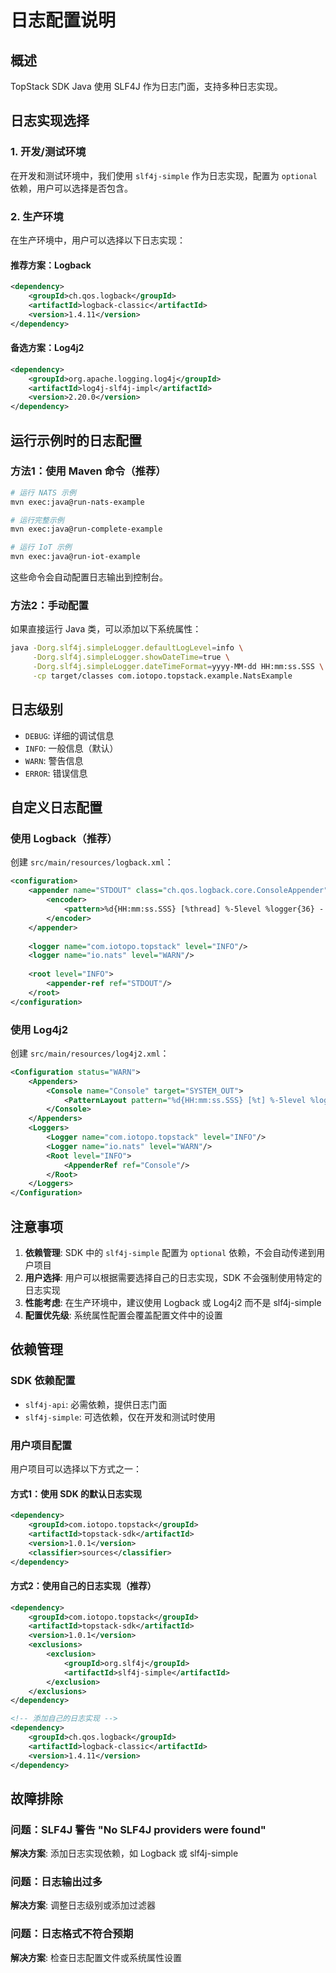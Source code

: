 # 日志配置说明

## 概述

TopStack SDK Java 使用 SLF4J 作为日志门面，支持多种日志实现。

## 日志实现选择

### 1. 开发/测试环境
在开发和测试环境中，我们使用 `slf4j-simple` 作为日志实现，配置为 `optional` 依赖，用户可以选择是否包含。

### 2. 生产环境
在生产环境中，用户可以选择以下日志实现：

#### 推荐方案：Logback
```xml
<dependency>
    <groupId>ch.qos.logback</groupId>
    <artifactId>logback-classic</artifactId>
    <version>1.4.11</version>
</dependency>
```

#### 备选方案：Log4j2
```xml
<dependency>
    <groupId>org.apache.logging.log4j</groupId>
    <artifactId>log4j-slf4j-impl</artifactId>
    <version>2.20.0</version>
</dependency>
```

## 运行示例时的日志配置

### 方法1：使用 Maven 命令（推荐）
```bash
# 运行 NATS 示例
mvn exec:java@run-nats-example

# 运行完整示例
mvn exec:java@run-complete-example

# 运行 IoT 示例
mvn exec:java@run-iot-example
```

这些命令会自动配置日志输出到控制台。

### 方法2：手动配置
如果直接运行 Java 类，可以添加以下系统属性：

```bash
java -Dorg.slf4j.simpleLogger.defaultLogLevel=info \
     -Dorg.slf4j.simpleLogger.showDateTime=true \
     -Dorg.slf4j.simpleLogger.dateTimeFormat=yyyy-MM-dd HH:mm:ss.SSS \
     -cp target/classes com.iotopo.topstack.example.NatsExample
```

## 日志级别

- `DEBUG`: 详细的调试信息
- `INFO`: 一般信息（默认）
- `WARN`: 警告信息
- `ERROR`: 错误信息

## 自定义日志配置

### 使用 Logback（推荐）
创建 `src/main/resources/logback.xml`：

```xml
<configuration>
    <appender name="STDOUT" class="ch.qos.logback.core.ConsoleAppender">
        <encoder>
            <pattern>%d{HH:mm:ss.SSS} [%thread] %-5level %logger{36} - %msg%n</pattern>
        </encoder>
    </appender>
    
    <logger name="com.iotopo.topstack" level="INFO"/>
    <logger name="io.nats" level="WARN"/>
    
    <root level="INFO">
        <appender-ref ref="STDOUT"/>
    </root>
</configuration>
```

### 使用 Log4j2
创建 `src/main/resources/log4j2.xml`：

```xml
<Configuration status="WARN">
    <Appenders>
        <Console name="Console" target="SYSTEM_OUT">
            <PatternLayout pattern="%d{HH:mm:ss.SSS} [%t] %-5level %logger{36} - %msg%n"/>
        </Console>
    </Appenders>
    <Loggers>
        <Logger name="com.iotopo.topstack" level="INFO"/>
        <Logger name="io.nats" level="WARN"/>
        <Root level="INFO">
            <AppenderRef ref="Console"/>
        </Root>
    </Loggers>
</Configuration>
```

## 注意事项

1. **依赖管理**: SDK 中的 `slf4j-simple` 配置为 `optional` 依赖，不会自动传递到用户项目
2. **用户选择**: 用户可以根据需要选择自己的日志实现，SDK 不会强制使用特定的日志实现
3. **性能考虑**: 在生产环境中，建议使用 Logback 或 Log4j2 而不是 slf4j-simple
4. **配置优先级**: 系统属性配置会覆盖配置文件中的设置

## 依赖管理

### SDK 依赖配置
- `slf4j-api`: 必需依赖，提供日志门面
- `slf4j-simple`: 可选依赖，仅在开发和测试时使用

### 用户项目配置
用户项目可以选择以下方式之一：

#### 方式1：使用 SDK 的默认日志实现
```xml
<dependency>
    <groupId>com.iotopo.topstack</groupId>
    <artifactId>topstack-sdk</artifactId>
    <version>1.0.1</version>
    <classifier>sources</classifier>
</dependency>
```

#### 方式2：使用自己的日志实现（推荐）
```xml
<dependency>
    <groupId>com.iotopo.topstack</groupId>
    <artifactId>topstack-sdk</artifactId>
    <version>1.0.1</version>
    <exclusions>
        <exclusion>
            <groupId>org.slf4j</groupId>
            <artifactId>slf4j-simple</artifactId>
        </exclusion>
    </exclusions>
</dependency>

<!-- 添加自己的日志实现 -->
<dependency>
    <groupId>ch.qos.logback</groupId>
    <artifactId>logback-classic</artifactId>
    <version>1.4.11</version>
</dependency>
```

## 故障排除

### 问题：SLF4J 警告 "No SLF4J providers were found"
**解决方案**: 添加日志实现依赖，如 Logback 或 slf4j-simple

### 问题：日志输出过多
**解决方案**: 调整日志级别或添加过滤器

### 问题：日志格式不符合预期
**解决方案**: 检查日志配置文件或系统属性设置 